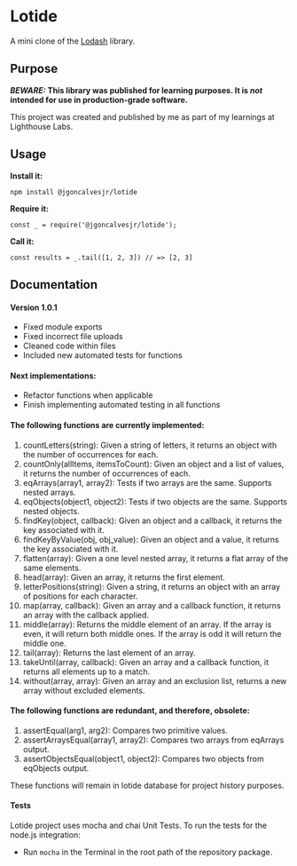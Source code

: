 # Lotide

A mini clone of the [Lodash](https://lodash.com) library.

## Purpose

**_BEWARE:_ This library was published for learning purposes. It is _not_ intended for use in production-grade software.**

This project was created and published by me as part of my learnings at Lighthouse Labs. 

## Usage

**Install it:**

`npm install @jgoncalvesjr/lotide`

**Require it:**

`const _ = require('@jgoncalvesjr/lotide');`

**Call it:**

`const results = _.tail([1, 2, 3]) // => [2, 3]`

## Documentation

#### Version 1.0.1

* Fixed module exports
* Fixed incorrect file uploads
* Cleaned code within files
* Included new automated tests for functions

#### Next implementations:

* Refactor functions when applicable
* Finish implementing automated testing in all functions

#### The following functions are currently implemented:

1. countLetters(string): Given a string of letters, it returns an object with the number of occurrences for each.
2. countOnly(allItems, itemsToCount): Given an object and a list of values, it returns the number of occurrences of each.
3. eqArrays(array1, array2): Tests if two arrays are the same. Supports nested arrays.
4. eqObjects(object1, object2): Tests if two objects are the same. Supports nested objects.
5. findKey(object, callback): Given an object and a callback, it returns the key associated with it.
6. findKeyByValue(obj, obj_value): Given an object and a value, it returns the key associated with it.
7. flatten(array): Given a one level nested array, it returns a flat array of the same elements.
8. head(array): Given an array, it returns the first element.
9. letterPositions(string): Given a string, it returns an object with an array of positions for each character.
10. map(array, callback): Given an array and a callback function, it returns an array with the callback applied.
11. middle(array): Returns the middle element of an array. If the array is even, it will return both middle ones. If the array is odd it will return the middle one.
12. tail(array): Returns the last element of an array.
13. takeUntil(array, callback): Given an array and a callback function, it returns all elements up to a match.
14. without(array, array): Given an array and an exclusion list, returns a new array without excluded elements.

#### The following functions are redundant, and therefore, obsolete:

1. assertEqual(arg1, arg2): Compares two primitive values.
2. assertArraysEqual(array1, array2): Compares two arrays from eqArrays output.
3. assertObjectsEqual(object1, object2): Compares two objects from eqObjects output.

These functions will remain in lotide database for project history purposes.

#### Tests

Lotide project uses mocha and chai Unit Tests. To run the tests for the node.js integration:

* Run `mocha` in the Terminal in the root path of the repository package.